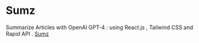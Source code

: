 # Sumz

Summarize Articles with
OpenAI GPT-4   : using React.js , Tailwind CSS and Rapid API .  [Sumz](https://hilarious-kelpie-8b8207.netlify.app/)
